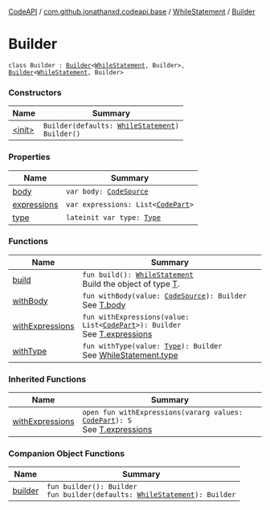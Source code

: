 [CodeAPI](../../../index.md) / [com.github.jonathanxd.codeapi.base](../../index.md) / [WhileStatement](../index.md) / [Builder](.)

# Builder

`class Builder : `[`Builder`](../../-if-expression-holder/-builder/index.md)`<`[`WhileStatement`](../index.md)`, Builder>, `[`Builder`](../../-body-holder/-builder/index.md)`<`[`WhileStatement`](../index.md)`, Builder>`

### Constructors

| Name | Summary |
|---|---|
| [&lt;init&gt;](-init-.md) | `Builder(defaults: `[`WhileStatement`](../index.md)`)`<br>`Builder()` |

### Properties

| Name | Summary |
|---|---|
| [body](body.md) | `var body: `[`CodeSource`](../../../com.github.jonathanxd.codeapi/-code-source/index.md) |
| [expressions](expressions.md) | `var expressions: List<`[`CodePart`](../../../com.github.jonathanxd.codeapi/-code-part/index.md)`>` |
| [type](type.md) | `lateinit var type: `[`Type`](../-type/index.md) |

### Functions

| Name | Summary |
|---|---|
| [build](build.md) | `fun build(): `[`WhileStatement`](../index.md)<br>Build the object of type [T](#). |
| [withBody](with-body.md) | `fun withBody(value: `[`CodeSource`](../../../com.github.jonathanxd.codeapi/-code-source/index.md)`): Builder`<br>See [T.body](#) |
| [withExpressions](with-expressions.md) | `fun withExpressions(value: List<`[`CodePart`](../../../com.github.jonathanxd.codeapi/-code-part/index.md)`>): Builder`<br>See [T.expressions](#) |
| [withType](with-type.md) | `fun withType(value: `[`Type`](../-type/index.md)`): Builder`<br>See [WhileStatement.type](../type.md) |

### Inherited Functions

| Name | Summary |
|---|---|
| [withExpressions](../../-if-expression-holder/-builder/with-expressions.md) | `open fun withExpressions(vararg values: `[`CodePart`](../../../com.github.jonathanxd.codeapi/-code-part/index.md)`): S`<br>See [T.expressions](../../-if-expression-holder/expressions.md) |

### Companion Object Functions

| Name | Summary |
|---|---|
| [builder](builder.md) | `fun builder(): Builder`<br>`fun builder(defaults: `[`WhileStatement`](../index.md)`): Builder` |
